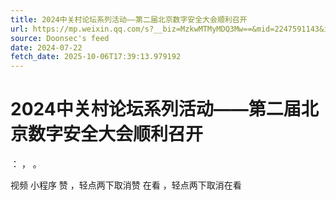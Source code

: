 ```yaml
---
title: 2024中关村论坛系列活动——第二届北京数字安全大会顺利召开
url: https://mp.weixin.qq.com/s?__biz=MzkwMTMyMDQ3Mw==&mid=2247591143&idx=2&sn=19ff4783d821cfdff3ab44d4134d4930
source: Doonsec's feed
date: 2024-07-22
fetch_date: 2025-10-06T17:39:13.979192
---
```


# 2024中关村论坛系列活动——第二届北京数字安全大会顺利召开

：
，
。

视频
小程序
赞
，轻点两下取消赞
在看
，轻点两下取消在看